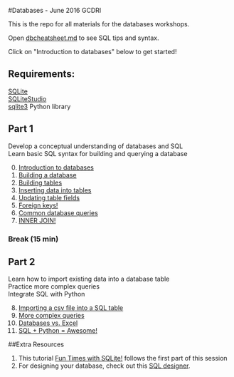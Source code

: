 #Databases - June 2016 GCDRI

This is the repo for all materials for the databases workshops.

Open [dbcheatsheet.md](https://github.com/GCDigitalFellows/GCDRI_databases/blob/master/dbcheatsheet.md) to see SQL tips and syntax.  

Click on "Introduction to databases" below to get started!  

## Requirements:
[SQLite](https://www.sqlite.org/)  
[SQLiteStudio](http://sqlitestudio.pl/)  
[sqlite3](https://docs.python.org/2/library/sqlite3.html) Python library

## Part 1
Develop a conceptual understanding of databases and SQL  
Learn basic SQL syntax for building and querying a database  

0. [Introduction to databases](https://github.com/GCDigitalFellows/GCDRI_databases/blob/master/sections/0-dbintro.md)  
1. [Building a database](https://github.com/GCDigitalFellows/GCDRI_databases/blob/master/sections/1-builddb.md)  
2. [Building tables](https://github.com/GCDigitalFellows/GCDRI_databases/blob/master/sections/2-buildtable.md)  
3. [Inserting data into tables](https://github.com/GCDigitalFellows/GCDRI_databases/blob/master/sections/3-insertdata.md)  
4. [Updating table fields](https://github.com/GCDigitalFellows/GCDRI_databases/blob/master/sections/4-updatefield.md)  
5. [Foreign keys!](https://github.com/GCDigitalFellows/GCDRI_databases/blob/master/sections/5-foreignkeys.md)  
6. [Common database queries](https://github.com/GCDigitalFellows/GCDRI_databases/blob/master/sections/6-commonqueries.md)  
7. [INNER JOIN!](https://github.com/GCDigitalFellows/GCDRI_databases/blob/master/sections/7-innerjoin.md)  

### Break (15 min)

## Part 2
Learn how to import existing data into a database table  
Practice more complex queries  
Integrate SQL with Python  

8. [Importing a csv file into a SQL table](https://github.com/GCDigitalFellows/GCDRI_databases/blob/master/sections/8-importcsv.md)    
9. [More complex queries](https://github.com/GCDigitalFellows/GCDRI_databases/blob/master/sections/.md)    
10. [Databases vs. Excel](https://github.com/GCDigitalFellows/GCDRI_databases/blob/master/sections/.md)    
11. [SQL + Python = Awesome!](https://github.com/GCDigitalFellows/GCDRI_databases/blob/master/sections/.md)    

##Extra Resources  
1. This tutorial [Fun Times with SQLite!](https://digitalfellows.commons.gc.cuny.edu/2016/04/08/fun-times-with-sqlite-or-a-beginners-tutorial-to-data-management-and-databases-with-sql/) follows the first part of this session  
2. For designing your database, check out this [SQL designer](http://ondras.zarovi.cz/sql/demo/).